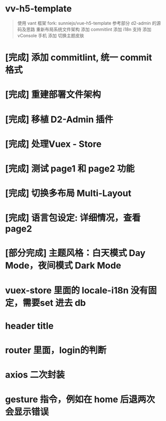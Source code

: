 vv-h5-template
===============================
> 使用 vant 框架
> fork: sunniejs/vue-h5-template
> 参考部分 d2-admin 的源码及思路
> 重新布局系统文件架构
> 添加 commitlint
> 添加 i18n 支持
> 添加 vConsole 手机
> 添加 切换主题皮肤

# [完成] 添加 commitlint, 统一 commit 格式
# [完成] 重建部署文件架构
# [完成] 移植 D2-Admin 插件
# [完成] 处理Vuex - Store
# [完成] 测试 page1 和 page2 功能
# [完成] 切换多布局 Multi-Layout
# [完成] 语言包设定: 详细情况，查看 page2
# [部分完成] 主题风格：白天模式 Day Mode，夜间模式 Dark Mode

# vuex-store 里面的 locale-i18n 没有固定，需要set 进去 db
# header title
# router 里面，login的判断
# axios 二次封装
# gesture 指令，例如在 home 后退两次会显示错误
